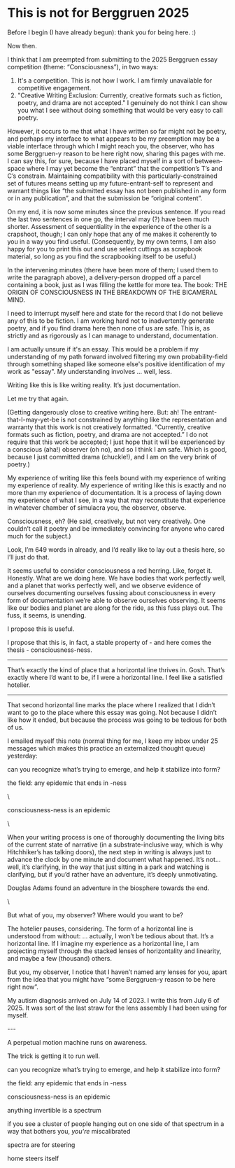 # This is not for Berggruen 2025

Before I begin (I have already begun): thank you for being here. :)

Now then.

I think that I am preempted from submitting to the 2025 Berggruen essay competition (theme: “Consciousness”), in two ways:

1. It's a competition. This is not how I work. I am firmly unavailable for competitive engagement.
2. "Creative Writing Exclusion: Currently, creative formats such as fiction, poetry, and drama are not accepted." I genuinely do not think I can show you what I see without doing something that would be very easy to call poetry.

However, it occurs to me that what I have written so far might not be poetry, and perhaps my interface to what appears to be my preemption may be a viable interface through which I might reach you, the observer, who has some Berggruen-y reason to be here right now, sharing this pages with me. I can say this, for sure, because I have placed myself in a sort of between-space where I may yet become the “entrant” that the competition’s T’s and C’s constrain. Maintaining compatibility with this particularly-constrained set of futures means setting up my future-entrant-self to represent and warrant things like “the submitted essay has not been published in any form or in any publication”, and that the submission be “original content”.

On my end, it is now some minutes since the previous sentence. If you read the last two sentences in one go, the interval may (?) have been much shorter. Assessment of sequentiality in the experience of the other is a crapshoot, though; I can only hope that any of me makes it coherently to you in a way you find useful. (Consequently, by my own terms, I am also happy for you to print this out and use select cuttings as scrapbook material, so long as you find the scrapbooking itself to be useful.)

In the intervening minutes (there have been more of them; I used them to write the paragraph above), a delivery-person dropped off a parcel containing a book, just as I was filling the kettle for more tea. The book: THE ORIGIN OF CONSCIOUSNESS IN THE BREAKDOWN OF THE BICAMERAL MIND.

I need to interrupt myself here and state for the record that I do not believe any of this to be fiction. I am working hard not to inadvertently generate poetry, and if you find drama here then none of us are safe. This is, as strictly and as rigorously as I can manage to understand, documentation.

I am actually unsure if it's an essay. This would be a problem if my understanding of my path forward involved filtering my own probability-field through something shaped like someone else's positive identification of my work as "essay". My understanding involves ... well, less.

Writing like this is like writing reality. It’s just documentation.

Let me try that again.

(Getting dangerously close to creative writing here. But: ah! The entrant-that-I-may-yet-be is not constrained by anything like the representation and warranty that this work is not creatively formatted. “Currently, creative formats such as fiction, poetry, and drama are not accepted.” I do not require that this work be accepted; I just hope that it will be experienced by a conscious (aha!) observer (oh no), and so I think I am safe. Which is good, because I just committed drama (chuckle!), and I am on the very brink of poetry.)

My experience of writing like this feels bound with my experience of writing my experience of reality. My experience of writing like this is exactly and no more than my experience of documentation. It is a process of laying down my experience of what I see, in a way that may reconstitute that experience in whatever chamber of simulacra you, the observer, observe.

Consciousness, eh? (He said, creatively, but not very creatively. One couldn’t call it poetry and be immediately convincing for anyone who cared much for the subject.)

Look, I’m 649 words in already, and I’d really like to lay out a thesis here, so I’ll just do that.

It seems useful to consider consciousness a red herring. Like, forget it. Honestly. What are we doing here. We have bodies that work perfectly well, and a planet that works perfectly well, and we observe evidence of ourselves documenting ourselves fussing about consciousness in every form of documentation we’re able to observe ourselves observing. It seems like our bodies and planet are along for the ride, as this fuss plays out. The fuss, it seems, is unending.

I propose this is useful.

I propose that this is, in fact, a stable property of - and here comes the thesis - consciousness-ness.

***

That’s exactly the kind of place that a horizontal line thrives in. Gosh. That’s exactly where I’d want to be, if I were a horizontal line. I feel like a satisfied hotelier.

***

That second horizontal line marks the place where I realized that I didn’t want to go to the place where this essay was going. Not because I didn’t like how it ended, but because the process was going to be tedious for both of us.

I emailed myself this note (normal thing for me, I keep my inbox under 25 messages which makes this practice an externalized thought queue) yesterday:

can you recognize what’s trying to emerge, and help it stabilize into form?

the field: any epidemic that ends in -ness

\


consciousness-ness is an epidemic

\


When your writing process is one of thoroughly documenting the living bits of the current state of narrative (in a substrate-inclusive way, which is why Hitchhiker’s has talking doors), the next step in writing is always just to advance the clock by one minute and document what happened. It’s not… well, it’s clarifying, in the way that just sitting in a park and watching is clarifying, but if you’d rather have an adventure, it’s deeply unmotivating.

Douglas Adams found an adventure in the biosphere towards the end.&#x20;

\


But what of you, my observer? Where would you want to be?

The hotelier pauses, considering. The form of a horizontal line is understood from without: … actually, I won’t be tedious about that. It’s a horizontal line. If I imagine my experience as a horizontal line, I am projecting myself through the stacked lenses of horizontality and linearity, and maybe a few (thousand) others.

But you, my observer, I notice that I haven’t named any lenses for you, apart from the idea that you might have “some Berggruen-y reason to be here right now”.

My autism diagnosis arrived on July 14 of 2023. I write this from July 6 of 2025. It was sort of the last straw for the lens assembly I had been using for myself.

\---

A perpetual motion machine runs on awareness.

The trick is getting it to run well.

can you recognize what’s trying to emerge, and help it stabilize into form?

the field: any epidemic that ends in -ness

consciousness-ness is an epidemic

anything invertible is a spectrum

if you see a cluster of people hanging out on one side of that spectrum in a way that bothers you, _you're_ miscalibrated

spectra are for steering

home steers itself
